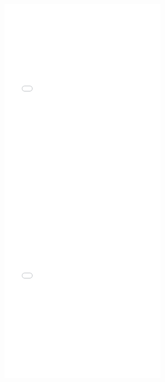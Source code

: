 <iframe id="igraph" scrolling="no" style="border:none;" seamless="seamless" src="gantt/b307op2n1a.html" height="600" width="100%"></iframe>
<iframe id="igraph" scrolling="no" style="border:none;" seamless="seamless" src="gantt/b309op2n3a.html" height="600" width="100%"></iframe>